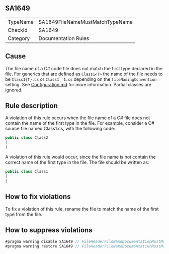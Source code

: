 ﻿## SA1649

<table>
<tr>
  <td>TypeName</td>
  <td>SA1649FileNameMustMatchTypeName</td>
</tr>
<tr>
  <td>CheckId</td>
  <td>SA1649</td>
</tr>
<tr>
  <td>Category</td>
  <td>Documentation Rules</td>
</tr>
</table>

## Cause

The file name of a C# code file does not match the first type declared in the file. For generics that are defined as `Class1<T>` the name of the file needs to be `Class1{T}.cs` or `Class1``1.cs` depending on the `fileNamingConvention` setting. See [Configuration.md](documentation/Configuration.md) for more information.
Partial classes are ignored.

## Rule description

A violation of this rule occurs when the file name of a C# file does not contain the name of the first type in the file. For example, consider a C# source file named Class1.cs, with the following code:

```csharp
public class Class2
{
}
```

A violation of this rule would occur, since the file name is not contain the correct name of the first type in the file. The file should be written as:

```csharp
public class Class1
{
}
```

## How to fix violations

To fix a violation of this rule, rename the file to  match the name of the first type from the file.

## How to suppress violations

```csharp
#pragma warning disable SA1649 // FileHeaderFileNameDocumentationMustMatchTypeName
#pragma warning restore SA1649 // FileHeaderFileNameDocumentationMustMatchTypeName
```
